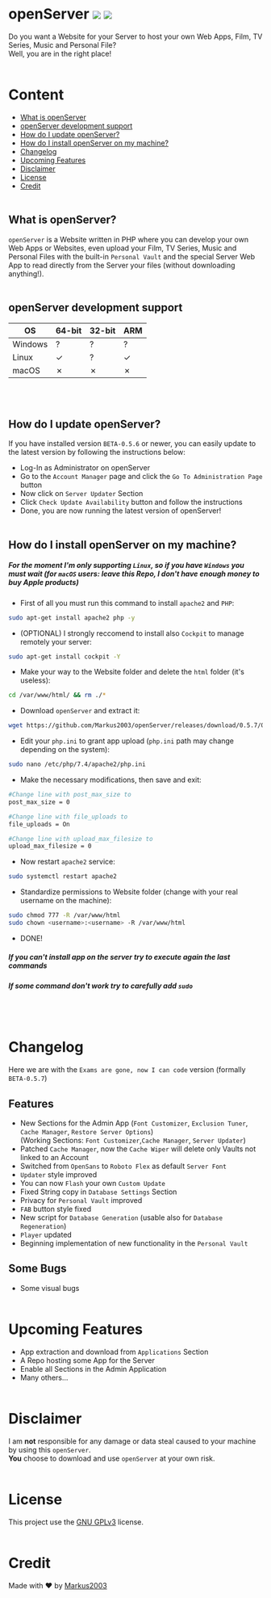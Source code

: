 # openServer ![](https://img.shields.io/github/languages/code-size/Markus2003/openServer?style=for-the-badge) ![](https://img.shields.io/github/license/Markus2003/openserver?style=for-the-badge)
Do you want a Website for your Server to host your own Web Apps, Film, TV Series, Music and Personal File?<br>
Well, you are in the right place!
<br><br>

# Content
- [What is openServer](#what-is-openserver)
- [openServer development support](#openserver-development-support)
- [How do I update openServer?](#how-do-i-update-openserver)
- [How do I install openServer on my machine?](#how-do-i-install-openserver-on-my-machine)
- [Changelog](#changelog)
- [Upcoming Features](#upcoming-features)
- [Disclaimer](#disclaimer)
- [License](#license)
- [Credit](#credit)
<br><br>

## What is openServer?
`openServer` is a Website written in PHP where you can develop your own Web Apps or Websites, even upload your Film, TV Series, Music and Personal Files with the built-in `Personal Vault` and the special Server Web App to read directly from the Server your files (without downloading anything!).
<br><br>

## openServer development support
| OS | 64-bit | 32-bit | ARM |
|----|--------|--------|-----|
| Windows |  ?  |  ?  |  ?  |
| Linux   |  ✓  |  ?   |  ✓  |
| macOS   |  ✗  |  ✗  |  ✗  |
<br><br>

## How do I update openServer?
If you have installed version `BETA-0.5.6` or newer, you can easily update to the latest version by following the instructions below:
- Log-In as Administrator on openServer
- Go to the `Account Manager` page and click the `Go To Administration Page` button
- Now click on `Server Updater` Section
- Click `Check Update Availability` button and follow the instructions
- Done, you are now running the latest version of openServer!
<br><br>

## How do I install openServer on my machine?
##### For the moment I'm only supporting `Linux`, so if you have `Windows` you must wait (for `macOS` users: leave this Repo, I don't have enough money to buy Apple products)<br>
- First of all you must run this command to install `apache2` and `PHP`:
```bash
sudo apt-get install apache2 php -y
```
- (OPTIONAL) I strongly reccomend to install also `Cockpit` to manage remotely your server:
```bash
sudo apt-get install cockpit -Y
```
- Make your way to the Website folder and delete the `html` folder (it's useless):
```bash
cd /var/www/html/ && rm ./*
```
- Download `openServer` and extract it:
```bash
wget https://github.com/Markus2003/openServer/releases/download/0.5.7/0.5.7.zip && unzip 0.5.7.zip && rm 0.5.7.zip
```
- Edit your `php.ini` to grant app upload (`php.ini` path may change depending on the system):
```bash
sudo nano /etc/php/7.4/apache2/php.ini
```
- Make the necessary modifications, then save and exit:
```bash
#Change line with post_max_size to
post_max_size = 0

#Change line with file_uploads to
file_uploads = On

#Change line with upload_max_filesize to
upload_max_filesize = 0
```

- Now restart `apache2` service:
```bash
sudo systemctl restart apache2
```

- Standardize permissions to Website folder (change <username> with your real username on the machine):
```bash
sudo chmod 777 -R /var/www/html
sudo chown <username>:<username> -R /var/www/html
```

- DONE!
##### If you can't install app on the server try to execute again the last commands
##### If some command don't work try to carefully add `sudo`
<br><br>

# Changelog
Here we are with the `Exams are gone, now I can code` version (formally `BETA-0.5.7`)<br>
## Features
- New Sections for the Admin App (`Font Customizer`, `Exclusion Tuner`, `Cache Manager`, `Restore Server Options`)<br>(Working Sections: `Font Customizer`,`Cache Manager`, `Server Updater`)
- Patched `Cache Manager`, now the `Cache Wiper` will delete only Vaults not linked to an Account
- Switched from `OpenSans` to `Roboto Flex` as default `Server Font`
- `Updater` style improved
- You can now `Flash` your own `Custom Update`
- Fixed String copy in `Database Settings` Section
- Privacy for `Personal Vault` improved
- `FAB` button style fixed
- New script for `Database Generation` (usable also for `Database Regeneration`)
- `Player` updated
- Beginning implementation of new functionality in the `Personal Vault`
## Some Bugs
- Some visual bugs
<br><br>

# Upcoming Features
- App extraction and download from `Applications` Section
- A Repo hosting some App for the Server
- Enable all Sections in the Admin Application
- Many others...
<br><br>

# Disclaimer
I am **not** responsible for any damage or data steal caused to your machine by using this `openServer`.<br>
**You** choose to download and use `openServer` at your own risk.
<br><br>

# License
This project use the [GNU GPLv3](LICENSE) license.
<br><br>

# Credit
Made with :heart: by [Markus2003](https://github.com/Markus2003)